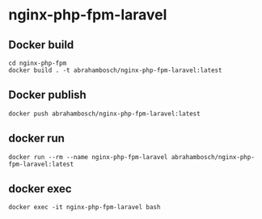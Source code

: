 # nginx-php-fpm-laravel

## Docker build
```
cd nginx-php-fpm
docker build . -t abrahambosch/nginx-php-fpm-laravel:latest
```

## Docker publish
```
docker push abrahambosch/nginx-php-fpm-laravel:latest
```

## docker run
```
docker run --rm --name nginx-php-fpm-laravel abrahambosch/nginx-php-fpm-laravel:latest
```

## docker exec
```
docker exec -it nginx-php-fpm-laravel bash
```

